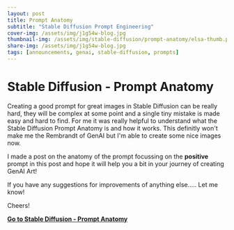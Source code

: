 ```yaml
---
layout: post
title: Prompt Anatomy
subtitle: "Stable Diffusion Prompt Engineering"
cover-img: /assets/img/j1g54w-blog.jpg
thumbnail-img: /assets/img/stable-diffusion/prompt-anatomy/elsa-thumb.png
share-img: /assets/img/j1g54w-blog.jpg
tags: [announcements, genai, stable-diffusion, prompts]
---
```


# Stable Diffusion - Prompt Anatomy

Creating a good prompt for great images in Stable Diffusion can be really hard, they will be complex at some point and a single tiny mistake is made easy and hard to find. For me it was really helpful to understand what the Stable Diffusion Prompt Anatomy is and how it works. This definitly won't make me the Rembrandt of GenAI but I'm able to create some nice images now.

I made a post on the anatomy of the prompt focussing on the **positive** prompt in this post and hope it will help you a bit in your journey of creating GenAI Art!

If you have any suggestions for improvements of anything else..... Let me know!

Cheers!

**[Go to Stable Diffusion - Prompt Anatomy](../stable-diffusion/prompt-anatomy/2024-01-26-prompt-anatomy/)**
